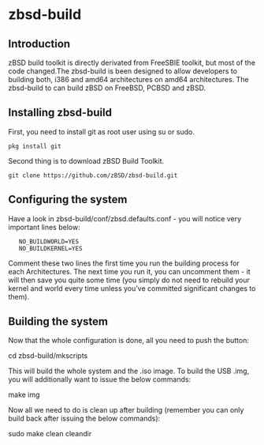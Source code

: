 zbsd-build
==============
## Introduction
zBSD build toolkit is directly derivated from FreeSBIE toolkit, but most of the code changed.The zbsd-build is been designed to allow developers to building both, i386 and amd64 architectures on amd64 architectures. The zbsd-build to can build zBSD on FreeBSD, PCBSD and zBSD.
## Installing zbsd-build
First, you need to install git as root user using su or sudo.
```
pkg install git
```
Second thing is to download zBSD Build Toolkit.
```
git clone https://github.com/zBSD/zbsd-build.git
```

## Configuring the system

Have a look in zbsd-build/conf/zbsd.defaults.conf - you will notice very important lines 
below:
```
   NO_BUILDWORLD=YES
   NO_BUILDKERNEL=YES
```
Comment these two lines the first time you run the building process for each Architectures. The next time you run it, 
you can uncomment them - it will then save you quite some time (you simply do not need to 
rebuild your kernel and world every time unless you’ve committed significant changes to them).

## Building the system

Now that the whole configuration is done, all you need to push the button:

   cd zbsd-build/mkscripts

This will build the whole system and the .iso image. To build the USB .img, you will 
additionally want to issue the below commands:


   make img

Now all we need to do is clean up after building (remember you can only build back after 
issuing the below commands):

   sudo make clean cleandir

